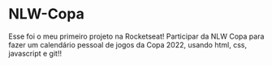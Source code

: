 # NLW-Copa 
Esse foi o meu primeiro projeto na Rocketseat! Participar da NLW Copa para fazer um calendário pessoal de jogos da Copa 2022, usando html, css, javascript e git!!
